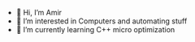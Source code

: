 - 👋 Hi, I’m Amir
- 👀 I’m interested in Computers and automating stuff
- 🌱 I’m currently learning C++ micro optimization

<!---
amirrezaes/amirrezaes is a ✨ special ✨ repository because its `README.md` (this file) appears on your GitHub profile.
You can click the Preview link to take a look at your changes.
--->

